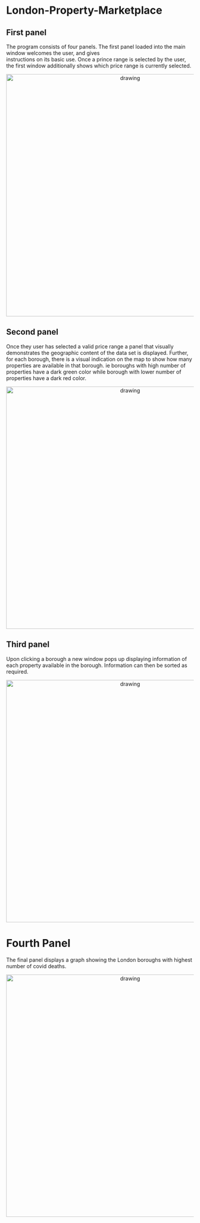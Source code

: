 # London-Property-Marketplace

## First panel
The program consists of four panels. The first panel loaded into the main window welcomes the user, and gives  
instructions on its basic use. Once a prince range is selected by the user, the first window additionally shows which
price range is currently selected.

<p align="center">
<img src="https://user-images.githubusercontent.com/92206929/137865561-808d6971-0359-41d8-8a5f-0d103f595276.PNG" alt="drawing" width="650"/>
</p>

## Second panel
Once they user has selected a valid price range a panel that visually demonstrates the geographic content of the data set
is displayed. Further, for each borough, there is a visual indication on the map to show how many properties are available
in that borough. ie boroughs with high number of properties have a dark green color while borough with lower number of
properties have a dark red color.

<p align="center">
<img src="https://user-images.githubusercontent.com/92206929/137905088-d91eceea-fcae-42de-ab01-6ffdb5546be2.png" alt="drawing" width="650"/>
</p>

## Third panel
Upon clicking a borough a new window pops up displaying information of each property available in the borough. Information
can then be sorted as required.

<p align="center">
<img src="https://user-images.githubusercontent.com/92206929/137905477-cf8d83a2-5386-466b-abb4-50210b4fd593.png" alt="drawing" width="650"/>
</p>

# Fourth Panel
The final panel displays a graph showing the London boroughs with highest number of covid deaths.

<p align="center">
<img src="https://user-images.githubusercontent.com/92206929/138170570-f980422b-71e7-41eb-b6c5-2e7bce700713.png" alt="drawing" width="650"/>
</p>






